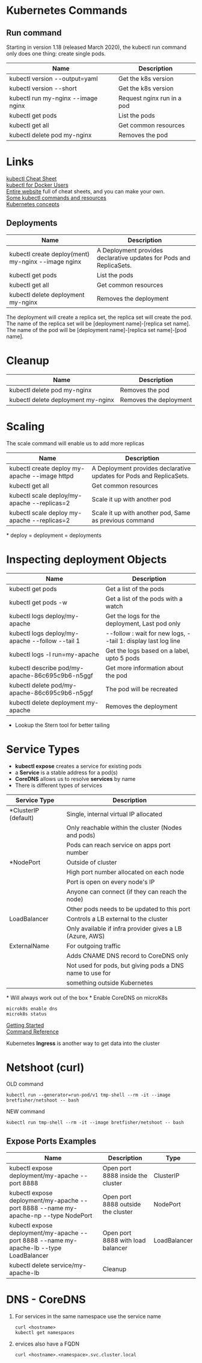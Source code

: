 # Kubernetes Commands

## Run command

Starting in version 1.18 (released March 2020), the kubectl run command only does one thing: create single pods.  

| Name                               | Description                |
|------------------------------------|----------------------------|
| kubectl version --output=yaml      | Get the k8s version        |
| kubectl version --short            | Get the k8s version        |
| kubectl run my-nginx --image nginx | Request nginx run in a pod |
| kubectl get pods                   | List the pods              |
| kubectl get all                    | Get common resources       |
| kubectl delete pod my-nginx        | Removes the pod            |

# Links
[kubectl Cheat Sheet](https://kubernetes.io/docs/reference/kubectl/cheatsheet/)  
[kubectl for Docker Users](https://kubernetes.io/docs/reference/kubectl/docker-cli-to-kubectl/)  
[Entire website](https://cheatography.com) full of cheat sheets, and you can make your own.  
[Some kubectl commands and resources](https://cheatography.com/deleted-44122/cheat-sheets/kubectl/)  
[Kubernetes concepts](https://cheatography.com/gauravpandey44/cheat-sheets/kubernetes-k8s/)

## Deployments

| Name                                               | Description                                                         |
|----------------------------------------------------|---------------------------------------------------------------------|
| kubectl create deploy(ment) my-nginx --image nginx | A Deployment provides declarative updates for Pods and ReplicaSets. |
| kubectl get pods                                   | List the pods                                                       |
| kubectl get all                                    | Get common resources                                                |
| kubectl delete deployment my-nginx                 | Removes the deployment                                              |

The deployment will create a replica set, the replica set will create the pod.  
The name of the replica set will be [deployment name]-[replica set name].   
The name of the pod will be [deployment name]-[replica set name]-[pod name].   

# Cleanup
 
 | Name | Description |
 |---|---|
 | kubectl delete pod my-nginx | Removes the pod |
 | kubectl delete deployment my-nginx | Removes the deployment |

 # Scaling
 
 The scale command will enable us to add more replicas

| Name                                          | Description                                                         |
|-----------------------------------------------|---------------------------------------------------------------------|
| kubectl create deploy my-apache --image httpd | A Deployment provides declarative updates for Pods and ReplicaSets. |
| kubectl get all                               | Get common resources                                                |
| kubectl scale deploy/my-apache --replicas=2   | Scale it up with another pod                                        |
| kubectl scale deploy my-apache --replicas=2   | Scale it up with another pod, Same as previous command              |

\* deploy = deployment = deployments

# Inspecting deployment Objects

| Name                                            | Description                                                   |
|-------------------------------------------------|---------------------------------------------------------------|
| kubectl get pods                                | Get a list of the pods                                        |
| kubectl get pods -w                             | Get a list of the pods with a watch                           |
| kubectl logs deploy/my-apache                   | Get the logs for the deployment, Last pod only                |
| kubectl logs deploy/my-apache --follow --tail 1 | --follow : wait for new logs, --tail 1: display last log line |
| kubectl logs -l run=my-apache                   | Get the logs based on a label, upto 5 pods                    |
| kubectl describe pod/my-apache-86c695c9b6-n5ggf | Get more information about the pod                            |
| kubectl delete pod/my-apache-86c695c9b6-n5ggf   | The pod will be recreated                                     |
| kubectl delete deployment my-apache             | Removes the deployment                                        |

* Lookup the Stern tool for better tailing

# Service Types

* **kubectl expose** creates a  service for existing pods
* a **Service** is a stable address for a pod(s)
* **CoreDNS** allows us to resolve **services** by name 
* There is different types of services
  
| Service Type         | Description                                              |
|----------------------|----------------------------------------------------------|
| *ClusterIP (default) | Single, internal virtual IP allocated                    |
|                      | Only reachable within the cluster (Nodes and pods)       |
|                      | Pods can reach service on apps port number               |
| *NodePort            | Outside of cluster                                       |
|                      | High port number allocated on each node                  |
|                      | Port is open on every node's IP                          |
|                      | Anyone can connect (if they can reach the node)          |
|                      | Other pods needs to be updated to this port              |
| LoadBalancer         | Controls a LB external to the cluster                    |
|                      | Only available if infra provider gives a LB (Azure, AWS) |
| ExternalName         | For outgoing traffic                                     |
|                      | Adds CNAME DNS record to CoreDNS only                    |
|                      | Not used for pods, but giving pods a DNS name to use for |
|                      | something outside Kubernetes                             |

\* Will always work out of the box
\* Enable CoreDNS on microK8s
```code
microk8s enable dns
microk8s status
```
[Getting Started](https://microk8s.io/docs/getting-started)  
[Command Reference](https://microk8s.io/docs/command-reference)

Kubernetes **Ingress** is another way to get data into the cluster

# Netshoot (curl)

OLD command  
``` code
kubectl run --generator=run-pod/v1 tmp-shell --rm -it --image bretfisher/netshoot -- bash
```

NEW command  
``` code
kubectl run tmp-shell --rm -it --image bretfisher/netshoot -- bash
```

## Expose Ports Examples
| Name                                                                                    | Description                        | Type         |
|-----------------------------------------------------------------------------------------|------------------------------------|--------------|
| kubectl expose deployment/my-apache --port 8888                                         | Open port 8888 inside the cluster  | ClusterIP    |
| kubectl expose deployment/my-apache --port 8888 --name my-apache-np --type NodePort     | Open port 8888 outside the cluster | NodePort     |
| kubectl expose deployment/my-apache --port 8888 --name my-apache-lb --type LoadBalancer | Open port 8888 with load balancer  | LoadBalancer |
| kubectl delete service/my-apache-lb                                                     | Cleanup                            |              |

# DNS - CoreDNS

1. For services in the same namespace use the service name
   ``` code
   curl <hostname>
   kubectl get namespaces
   ```
2. ervices also have a FQDN
   ``` code
   curl <hostname>.<namespace>.svc.cluster.local
   ```
